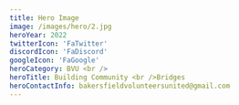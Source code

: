 ```yaml
---
title: Hero Image
image: /images/hero/2.jpg
heroYear: 2022
twitterIcon: 'FaTwitter'
discordIcon: 'FaDiscord'
googleIcon: 'FaGoogle'
heroCategory: BVU <br /> 
heroTitle: Building Community <br />Bridges
heroContactInfo: bakersfieldvolunteersunited@gmail.com
---
```

